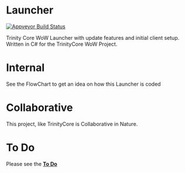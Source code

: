 # Launcher

<a href="https://ci.appveyor.com/project/Keldo/launcher" target="_blank">
	<img src="https://ci.appveyor.com/api/projects/status/dufyh4rbjgwedyrl?svg=true" alt="Appveyor Build Status">
</a>

Trinity Core WoW Launcher with update features and initial client setup. Written in C# for the TrinityCore WoW Project.

# Internal

See the FlowChart to get an idea on how this Launcher is coded

# Collaborative

This project, like TrinityCore is Collaborative in Nature.

# To Do

Please see the <a href="https://github.com/Keldo/Launcher/blob/master/ToDo.md">**To Do**</a>
